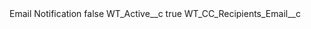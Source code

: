 <?xml version="1.0" encoding="UTF-8"?>
<CustomMetadata xmlns="http://soap.sforce.com/2006/04/metadata" xmlns:xsi="http://www.w3.org/2001/XMLSchema-instance" xmlns:xsd="http://www.w3.org/2001/XMLSchema">
    <label>Email Notification</label>
    <protected>false</protected>
    <values>
        <field>WT_Active__c</field>
        <value xsi:type="xsd:boolean">true</value>
    </values>
    <values>
        <field>WT_CC_Recipients_Email__c</field>
        <value xsi:nil="true"/>
    </values>
</CustomMetadata>
